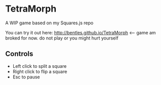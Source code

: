 TetraMorph
==========
A WIP game based on my Squares.js repo

You can try it out here:
http://bentles.github.io/TetraMorph <-- game am broked for now. do not play or you might hurt yourself

Controls
---------
- Left click to split a square
- Right click to flip a square
- Esc to pause
